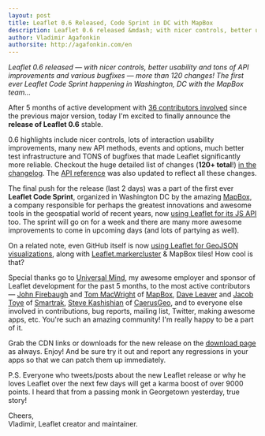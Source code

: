 ```yaml
---
layout: post
title: Leaflet 0.6 Released, Code Sprint in DC with MapBox
description: Leaflet 0.6 released &mdash; with nicer controls, better usability and tons of API improvements and various bugfixes &mdash; more than 120 changes! The first ever Leaflet Code Sprint happening in Washington, DC with the MapBox team
author: Vladimir Agafonkin
authorsite: http://agafonkin.com/en
---
```


_Leaflet 0.6 released &mdash; with nicer controls, better usability and tons of API improvements and various bugfixes &mdash; more than 120 changes! The first ever Leaflet Code Sprint happening in Washington, DC with the MapBox team..._

After 5 months of active development with [36 contributors involved](https://github.com/Leaflet/Leaflet/graphs/contributors?from=2013-01-18&to=2013-06-26&type=c) since the previous major version, today I'm excited to finally announce the **release of Leaflet 0.6** stable.

0.6 highlights include nicer controls, lots of interaction usability improvements, many new API methods, events and options, much better test infrastructure and TONS of bugfixes that made Leaflet significantly more reliable. Checkout the huge detailed list of changes (**120+ total**!) [in the changelog](https://github.com/Leaflet/Leaflet/blob/master/CHANGELOG.md). The [API reference](../../../reference.html) was also updated to reflect all these changes.

The final push for the release (last 2 days) was a part of the first ever **Leaflet Code Sprint**, organized in Washington DC by the amazing [MapBox](http://mapbox.com), a company responsible for perhaps the greatest innovations and awesome tools in the geospatial world of recent years, now [using Leaflet for its JS API](mapbox.com/blog/mapbox-js-with-leaflet/) too. The sprint will go on for a week and there are many more awesome improvements to come in upcoming days (and lots of partying as well).

On a related note, even GitHub itself is now [using Leaflet for GeoJSON visualizations](https://github.com/blog/1541-geojson-rendering-improvements), along with [Leaflet.markercluster](github.com/Leaflet/Leaflet.markercluster) & MapBox tiles! How cool is that?

Special thanks go to [Universal Mind](http://universalmind.com/), my awesome employer and sponsor of Leaflet development for the past 5 months, to the most active contributors &mdash; [John Firebaugh](https://github.com/jfirebaugh) and [Tom MacWright](https://github.com/tmcw) of [MapBox](http://mapbox.com), [Dave Leaver](https://github.com/danzel) and [Jacob Toye](https://github.com/jacobtoye) of [Smartrak](http://www.smartrak.co.nz/), [Steve Kashishian](https://github.com/snkashis) of [CaerusGeo](http://www.caerusgeo.com/), and to everyone else involved in contributions, bug reports, mailing list, Twitter, making awesome apps, etc. You're such an amazing community! I'm really happy to be a part of it.

Grab the CDN links or downloads for the new release on the [download page](../../../download.html) as always. Enjoy! And be sure try it out and report any regressions in your apps so that we can patch them up immediately.

P.S. Everyone who tweets/posts about the new Leaflet release or why he loves Leaflet over the next few days will get a karma boost of over 9000 points. I heard that from a passing monk in Georgetown yesterday, true story!

Cheers,<br />
Vladimir, Leaflet creator and maintainer.

